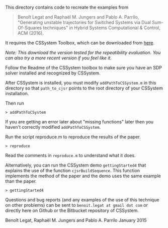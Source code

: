This directory contains code to recreate the examples from

> Benoît Legat and Raphaël M. Jungers and Pablo A. Parrilo,
> "Generating unstable trajectories for Switched Systems via Dual
> Sum-Of-Squares techniques" in Hybrid Systems Computational &
> Control, ACM (2016).

It requires the CSSystem Toolbox, which can be downloaded from [here](https://bitbucket.org/lcambier/cjsr/get/hscc16rp.zip).

*Note: This download the version tested for the repeatibility evaluation.
You can also try a more recent version if you feel like it.*

Follow the Readme of the CSSystem toolbox to make sure
you have an SDP solver installed and recognized by CSSystem.

After CSSystem is installed, you must modify `addPathToCSSystem.m` in
this directory so that `path_to_cjsr` points to the root directory
of your CSSystem installation.

Then run

    > addPathToCSystem

If you are getting an error later about "missing functions" later
then you haven't correctly modified `addPathToCSSystem`.

Run the script reproduce.m to reproduce the results of the paper.

    > reproduce

Read the comments in `reproduce.m` to understand what it does.

Alternatively, you can run the CSSystem demo `gettingStarted4` that explains
the use of the function `cjsrBuildSequence`.
This function implements the method of the paper and the demo
uses the same example than the paper.

    > gettingStarted4

Questions and bug reports (and any examples of the use of this
technique on other problems) can be sent to `benoit.legat at gmail dot com` or
directly here on Github or the Bitbucket repository of CSSystem.

Benoît Legat, Raphaël M. Jungers and Pablo A. Parrilo
January 2015
